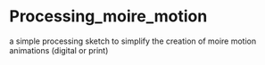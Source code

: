 # Processing_moire_motion
a simple processing sketch to simplify the creation of moire motion animations (digital or print)
